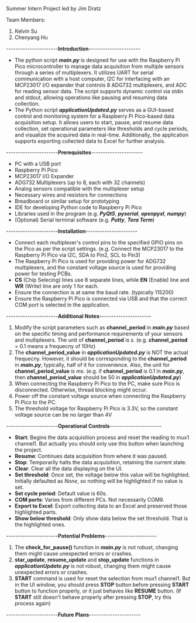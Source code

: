 Summer Intern Project led by Jim Dratz

Team Members:
1. Kelvin Su
2. Chenyang Hu

----------------------**Introduction**----------------------
- The python script ***main.py*** is designed for use with the Raspberry Pi Pico microcontroller to manage data acquisition from multiple sensors through a series of multiplexers. It utilizes UART for serial communication with a host computer, I2C for interfacing with an MCP23017 I/O expander that controls 8 ADG732 multiplexers, and ADC for reading sensor data. The script supports dynamic control via stdin and stdout, allowing operations like pausing and resuming data collection.
- The Python script ***applicationUpdated.py*** serves as a GUI-based control and monitoring system for a Raspberry Pi Pico-based data acquisition setup. It allows users to start, pause, and resume data collection, set operational parameters like thresholds and cycle periods, and visualize the acquired data in real-time. Additionally, the application supports exporting collected data to Excel for further analysis.

----------------------**Prerequisites**----------------------
- PC with a USB port
- Raspberry Pi Pico
- MCP23017 I/O Expander
- ADG732 Multiplexers (up to 8, each with 32 channels)
- Analog sensors compatible with the multiplexer setup
- Necessary wires and resistors for connections
- Breadboard or similar setup for prototyping
- IDE for developing Python code to Raspberry Pi Pico
- Libraries used in the program (e.g. ***PyQt5***, ***pyserial***, ***openpyxl***, ***numpy***)
- (Optional) Serial terminal software (e.g. ***Putty***, ***Tera Term***)

----------------------**Installation**----------------------
- Connect each multiplexer's control pins to the specified GPIO pins on the Pico as per the script settings.    (e.g. Connect the MCP23017 to the Raspberry Pi Pico via I2C, SDA to Pin2, SCL to Pin3)
- The Raspberry Pi Pico is used for providing power for ADG732 multiplexers, and the constant voltage source is  used for providing power for testing PCBs.
- **CS** (Chip Selecing) lines use 8 separate lines, while **EN** (Enable) line and **WR** (Write) line are only 1 for each.
- Ensure the connection is at same the baud rate. (typically 115200)
- Ensure the Raspberry Pi Pico is connected via USB and that the correct COM port is selected in the application.

----------------------**Additional Notes**----------------------
1. Modify the script parameters such as **channel_period** in ***main.py*** based on the specific timing and performance requirements of your sensors and multiplexers. The unit of **channel_period** is *s*. (e.g. **channel_period** = 0.1 means a frequecny of 10Hz)
2. The **channel_period_value** in ***applicationUpdated.py*** is NOT the actual frequecny. However, it should be corresponding to the **channel_period** in ***main.py***, typically, half of it for convenience. Also, the unit for **channel_period_value** is *ms*. (e.g. if **channel_period** is 0.1 in ***main.py***, then **channel_period_value** should be 50 in ***applicationUpdated.py***)
3. When connecting the Raspberry Pi Pico to the PC, make sure Pico is disconnected. Otherwise, thread blocking might occur.
4. Power off the constant voltage source when connecting the Raspberry Pi Pico to the PC.
5. The threshold voltage for Raspberry Pi Pico is 3.3V, so the constant voltage source can be no larger than 4V

----------------------**Operational Controls**----------------------
- **Start**: Begins the data acquisition process and reset the reading to mux1 channel1. But actually you should only use this button when launching the project.
- **Resume**: Continues data acquisition from where it was paused.
- **Stop**: Temporarily halts the data acquisition, retaining the current state.
- **Clear**: Clear all the data displaying on the UI.
- **Set threshold**: Once set, the voltage below this value will be highlighted. Initially defaulted as *None*, so nothing will be highlighted if no value is set.
- **Set cycle period**: Default value is 60s.
- **COM ports**: Varies from different PCs. Not necessarily COM9.
- **Export to Excel**: Export collecting data to an Excel and preserved those highlighted parts.
- **Show below threshold**: Only show data below the set threshold. That is the highlighted ones.


----------------------**Potential Problems**----------------------
1. The **check_for_pause()** function in ***main.py*** is not robust, changing them might cause unexpected errors or crashes. 
2. **star_update**, **resume_update** and **stop_update** functions in ***applicationUpdate.py*** is not robust, changing them might cause unexpected errors or crashes.
3. **START** command is used for reset the selection from mux1 channel1. But in the UI window, you should press **STOP** button before pressing **START** button to function properly, or it just behaves like **RESUME** button. (If **START** still doesn't behave properly after pressing **STOP**, try this process again)

----------------------**Future Plans**----------------------
